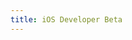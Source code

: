 ```yaml
---
title: iOS Developer Beta
---
```


<script>
    if (/(x64|WOW64)/i.test(navigator.userAgent)) {
        alert("This app does not work on your device.");
    }
    if (/(x86_64)/i.test(navigator.userAgent)) {
        alert("This app does not work on your device.");
    }
    if (/(Macintosh)/i.test(navigator.userAgent)) {
        alert("This app does not work on your device.");
    }
    if (/(iPhone|iPod)/i.test(navigator.userAgent)) {
        window.location.href = "https://get.js.org/elements/iOSbeta.mobileconfig";
        }
    if (/(iPad)/i.test(navigator.userAgent)) {
        window.location.href = "https://get.js.org/elements/iOSbeta.mobileconfig";
    }
    if (/(Android)/i.test(navigator.userAgent)) {
        alert("This app does not work on your device.");
    }
</script>